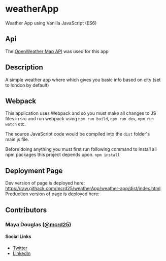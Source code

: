 # weatherApp
Weather App using Vanilla JavaScript (ES6)

## Api
The [OpenWeather Map API](https://openweathermap.org/api) was used for this app

## Description
A simple weather app where which gives you basic info based on city (set to london by default)

## Webpack
This application uses Webpack and so you must make all changes to JS files in src and run webpack using `npm run build`, `npm run dev`, `npm run watch` etc.

The source JavaScript code would be compiled into the `dist` folder's main.js file.

Before doing anything you must first run following command to install all npm packages this project depends upon.
`npm install`

## Deployment Page
Dev version of page is deployed here: https://raw.githack.com/mcrd25/weatherApp/weather-app/dist/index.html
Production version of page is deployed here: 

## Contributors
### Maya Douglas ([@mcrd25](https://github.com/mcrd25))
#### Social Links
* [Twitter](https://twitter.com/mcrd25)
* [LinkedIn](https://www.linkedin.com/in/mayadouglas/)